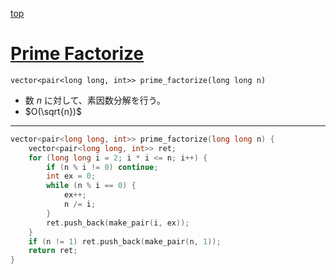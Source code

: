 [top](../README.md)

# [Prime Factorize](./pf.cpp)

`vector<pair<long long, int>> prime_factorize(long long n)`
- 数 $n$ に対して、素因数分解を行う。
- $O(\sqrt{n})$

---

```cpp
vector<pair<long long, int>> prime_factorize(long long n) {
    vector<pair<long long, int>> ret;
    for (long long i = 2; i * i <= n; i++) {
        if (n % i != 0) continue;
        int ex = 0;
        while (n % i == 0) {
            ex++;
            n /= i;
        }
        ret.push_back(make_pair(i, ex));
    }
    if (n != 1) ret.push_back(make_pair(n, 1));
    return ret;
}

```